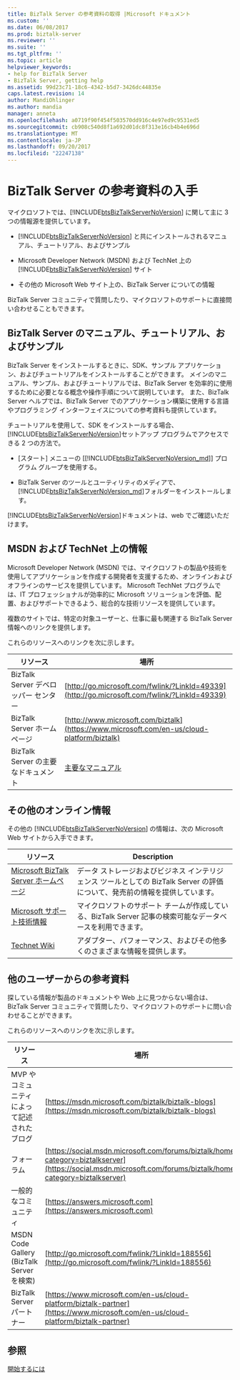 ```yaml
---
title: BizTalk Server の参考資料の取得 |Microsoft ドキュメント
ms.custom: ''
ms.date: 06/08/2017
ms.prod: biztalk-server
ms.reviewer: ''
ms.suite: ''
ms.tgt_pltfrm: ''
ms.topic: article
helpviewer_keywords:
- help for BizTalk Server
- BizTalk Server, getting help
ms.assetid: 99d23c71-18c6-4342-b5d7-3426dc44835e
caps.latest.revision: 14
author: MandiOhlinger
ms.author: mandia
manager: anneta
ms.openlocfilehash: a0719f90f454f503570dd916c4e97ed9c9531ed5
ms.sourcegitcommit: cb908c540d8f1a692d01dc8f313e16cb4b4e696d
ms.translationtype: MT
ms.contentlocale: ja-JP
ms.lasthandoff: 09/20/2017
ms.locfileid: "22247138"
---
```

# <a name="getting-biztalk-server-assistance"></a>BizTalk Server の参考資料の入手
マイクロソフトでは、[!INCLUDE[btsBizTalkServerNoVersion](../includes/btsbiztalkservernoversion-md.md)] に関して主に 3 つの情報源を提供しています。  
  
-   [!INCLUDE[btsBizTalkServerNoVersion](../includes/btsbiztalkservernoversion-md.md)] と共にインストールされるマニュアル、チュートリアル、およびサンプル  
  
-   Microsoft Developer Network (MSDN) および TechNet 上の [!INCLUDE[btsBizTalkServerNoVersion](../includes/btsbiztalkservernoversion-md.md)] サイト  
  
-   その他の Microsoft Web サイト上の、BizTalk Server についての情報  
  
 BizTalk Server コミュニティで質問したり、マイクロソフトのサポートに直接問い合わせることもできます。  
  
## <a name="biztalk-server-documentation-tutorials-and-samples"></a>BizTalk Server のマニュアル、チュートリアル、およびサンプル  
 BizTalk Server をインストールするときに、SDK、サンプル アプリケーション、およびチュートリアルをインストールすることができます。 メインのマニュアル、サンプル、およびチュートリアルでは、BizTalk Server を効率的に使用するために必要となる概念や操作手順について説明しています。 また、BizTalk Server ヘルプでは、BizTalk Server でのアプリケーション構築に使用する言語やプログラミング インターフェイスについての参考資料も提供しています。  
  
 チュートリアルを使用して、SDK をインストールする場合、[!INCLUDE[btsBizTalkServerNoVersion](../includes/btsbiztalkservernoversion-md.md)]セットアップ プログラムでアクセスできる 2 つの方法で。  
  
-   [スタート] メニューの [[!INCLUDE[btsBizTalkServerNoVersion_md](../includes/btsbiztalkservernoversion-md.md)]] プログラム グループを使用する。  
  
-   BizTalk Server のツールとユーティリティのメディアで、[!INCLUDE[btsBizTalkServerNoVersion_md](../includes/btsbiztalkservernoversion-md.md)]フォルダーをインストールします。  
  
 [!INCLUDE[btsBizTalkServerNoVersion](../includes/btsbiztalkservernoversion-md.md)]ドキュメントは、web でご確認いただけます。  
  
## <a name="information-on-msdn-and-technet"></a>MSDN および TechNet 上の情報  
 Microsoft Developer Network (MSDN) では、マイクロソフトの製品や技術を使用してアプリケーションを作成する開発者を支援するため、オンラインおよびオフラインのサービスを提供しています。 Microsoft TechNet プログラムでは、IT プロフェッショナルが効率的に Microsoft ソリューションを評価、配置、およびサポートできるよう、総合的な技術リソースを提供しています。  
  
 複数のサイトでは、特定の対象ユーザーと、仕事に最も関連する BizTalk Server 情報へのリンクを提供します。  
  
 これらのリソースへのリンクを次に示します。  
  
|リソース|場所|  
|--------------|--------------|  
|BizTalk Server デベロッパー センター|[http://go.microsoft.com/fwlink/?LinkId=49339](http://go.microsoft.com/fwlink/?LinkId=49339)|  
|BizTalk Server ホーム ページ|[http://www.microsoft.com/biztalk](https://www.microsoft.com/en-us/cloud-platform/biztalk)|  
|BizTalk Server の主要なドキュメント |[主要なマニュアル](../core/biztalk-server-core-documentation.md) |
  
## <a name="additional-online-information"></a>その他のオンライン情報  
 その他の [!INCLUDE[btsBizTalkServerNoVersion](../includes/btsbiztalkservernoversion-md.md)] の情報は、次の Microsoft Web サイトから入手できます。  
  
|リソース|Description|  
|--------------|-----------------|  
|[Microsoft BizTalk Server ホームページ](http://go.microsoft.com/fwlink/?LinkId=47140)|データ ストレージおよびビジネス インテリジェンス ツールとしての BizTalk Server の評価について、発売前の情報を提供しています。|  
|[Microsoft サポート技術情報](http://go.microsoft.com/fwlink/?LinkId=42461)|マイクロソフトのサポート チームが作成している、BizTalk Server 記事の検索可能なデータベースを利用できます。|  
| [Technet Wiki](https://social.technet.microsoft.com/wiki/contents/articles/2240.biztalk-server-resources-on-the-technet-wiki.aspx) | アダプター、パフォーマンス、およびその他多くのさまざまな情報を提供します。 | 
  
## <a name="getting-assistance-from-others"></a>他のユーザーからの参考資料  
 探している情報が製品のドキュメントや Web 上に見つからない場合は、BizTalk Server コミュニティで質問したり、マイクロソフトのサポートに問い合わせることができます。  
  
 これらのリソースへのリンクを次に示します。  
  
|リソース|場所|  
|--------------|--------------|  
|MVP やコミュニティによって記述されたブログ|[https://msdn.microsoft.com/biztalk/biztalk-blogs](https://msdn.microsoft.com/biztalk/biztalk-blogs)|  
|フォーラム|[https://social.msdn.microsoft.com/forums/biztalk/home?category=biztalkserver](https://social.msdn.microsoft.com/forums/biztalk/home?category=biztalkserver)
|一般的なコミュニティ|[https://answers.microsoft.com](https://answers.microsoft.com)|  
|MSDN Code Gallery (BizTalk Server を検索)|[http://go.microsoft.com/fwlink/?LinkId=188556](http://go.microsoft.com/fwlink/?LinkId=188556)|  
|BizTalk Server パートナー|[https://www.microsoft.com/en-us/cloud-platform/biztalk-partner](https://www.microsoft.com/en-us/cloud-platform/biztalk-partner)|  
  
## <a name="see-also"></a>参照  
 [開始するには](../core/getting-started-with-biztalk-server.md)